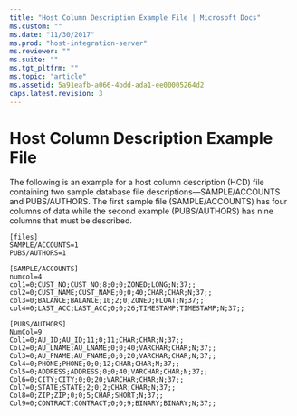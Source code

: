 ```yaml
---
title: "Host Column Description Example File | Microsoft Docs"
ms.custom: ""
ms.date: "11/30/2017"
ms.prod: "host-integration-server"
ms.reviewer: ""
ms.suite: ""
ms.tgt_pltfrm: ""
ms.topic: "article"
ms.assetid: 5a91eafb-a066-4bdd-ada1-ee00005264d2
caps.latest.revision: 3
---
```

# Host Column Description Example File
The following is an example for a host column description (HCD) file containing two sample database file descriptions—SAMPLE/ACCOUNTS and PUBS/AUTHORS. The first sample file (SAMPLE/ACCOUNTS) has four columns of data while the second example (PUBS/AUTHORS) has nine columns that must be described.  
  
```  
[files]  
SAMPLE/ACCOUNTS=1  
PUBS/AUTHORS=1  
  
[SAMPLE/ACCOUNTS]  
numcol=4  
col1=0;CUST_NO;CUST_NO;8;0;0;ZONED;LONG;N;37;;  
col2=0;CUST_NAME;CUST_NAME;0;0;40;CHAR;CHAR;N;37;;  
col3=0;BALANCE;BALANCE;10;2;0;ZONED;FLOAT;N;37;;  
col4=0;LAST_ACC;LAST_ACC;0;0;26;TIMESTAMP;TIMESTAMP;N;37;;  
  
[PUBS/AUTHORS]  
NumCol=9  
Col1=0;AU_ID;AU_ID;11;0;11;CHAR;CHAR;N;37;;  
Col2=0;AU_LNAME;AU_LNAME;0;0;40;VARCHAR;CHAR;N;37;;  
Col3=0;AU_FNAME;AU_FNAME;0;0;20;VARCHAR;CHAR;N;37;;  
Col4=0;PHONE;PHONE;0;0;12;CHAR;CHAR;N;37;;  
Col5=0;ADDRESS;ADDRESS;0;0;40;VARCHAR;CHAR;N;37;;  
Col6=0;CITY;CITY;0;0;20;VARCHAR;CHAR;N;37;;  
Col7=0;STATE;STATE;2;0;2;CHAR;CHAR;N;37;;  
Col8=0;ZIP;ZIP;0;0;5;CHAR;SHORT;N;37;;  
Col9=0;CONTRACT;CONTRACT;0;0;9;BINARY;BINARY;N;37;;  
```